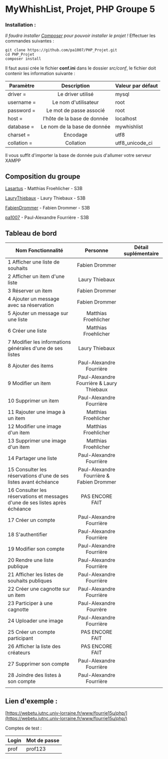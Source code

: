 # MyWhishList, Projet, PHP Groupe 5 

### Installation : 

*Il faudra installer [Composer](https://getcomposer.org/download/) pour pouvoir installer le projet !*
Effectuer les commandes suivantes : 

    git clone https://github.com/pa1007/PHP_Projet.git
    cd PHP_Projet
    composer install

Il faut aussi crée le fichier **conf.ini** dans le dossier *src/conf*, le fichier doit contenir les information suivante : 

|Paramètre|Description|Valeur par défaut|
| ---------- | :---:  | ------------- | 
|driver = |Le driver utilisé|mysql |
|username = |Le nom d'utilisateur| root|
|password = |Le mot de passe associé| root|
|host = |l'hôte de la base de donnée| localhost| 
|database = |Le nom de la base de donnée| mywhishlist|
|charset = |Encodage| utf8|
|collation = |Collation|utf8_unicode_ci |

Il vous suffit d'importer la base de donnée puis d'allumer votre serveur XAMPP

## Composition du groupe 

[Lasartus](https://github.com/pa1007/PHP_Projet/commits?author=Lasartus)  - Matthias Froehlicher - S3B 

[LauryThiebaux](https://github.com/pa1007/PHP_Projet/commits?author=LauryThiebaux)  - Laury Thiebaux  - S3B

[FabienDrommer](https://github.com/pa1007/PHP_Projet/commits?author=FabienDrommer) - Fabien Drommer - S3B 

[pa1007](https://github.com/pa1007/PHP_Projet/commits?author=pa1007) - Paul-Alexandre Fourrière - S3B


## Tableau de bord

|Nom Fonctionnalité|Personne|Détail suplémentaire|
| ---------- | :---:  | ------------- | 
|1 Afficher une liste de souhaits |Fabien Drommer |  |
|2 Afficher un item d'une liste |Laury Thiebaux||
|3 Réserver un item |Fabien Drommer ||
|4 Ajouter un message avec sa réservation |Fabien Drommer||
|5 Ajouter un message sur une liste |Matthias Froehlicher||
|6 Créer une liste|Matthias Froehlicher||
|7 Modifier les informations générales d'une de ses listes |Laury Thiebaux||
|8 Ajouter des items |Paul-Alexandre Fourrière||
|9 Modifier un item |Paul-Alexandre Fourrière & Laury Thiebaux||
|10 Supprimer un item|Paul-Alexandre Fourrière||
|11 Rajouter une image à un item |Matthias Froehlicher||
|12 Modifier une image d'un item |Matthias Froehlicher||
|13 Supprimer une image d'un item |Matthias Froehlicher||
|14 Partager une liste|Paul-Alexandre Fourrière ||
|15 Consulter les réservations d'une de ses listes avant échéance|Paul-Alexandre Fourrière & Fabien Drommer||
|16 Consulter les réservations et messages d'une de ses listes après échéance | PAS ENCORE FAIT||
|17 Créer un compte|Paul-Alexandre Fourrière||
|18 S'authentifier|Paul-Alexandre Fourrière||
|19 Modifier son compte |Paul-Alexandre Fourrière||
|20 Rendre une liste publique |Paul-Alexandre Fourrière||
|21 Afficher les listes de souhaits publiques|Paul-Alexandre Fourrière||
|22 Créer une cagnotte sur un item | Paul-Alexandre Fourrière||
|23 Participer à une cagnotte|Paul-Alexandre Fourrère||
|24 Uploader une image|Paul-Alexandre Fourrière||
|25 Créer un compte participant|PAS ENCORE FAIT||
|26 Afficher la liste des créateurs |PAS ENCORE FAIT||
|27 Supprimer son compte|Paul-Alexandre Fourrière||
|28 Joindre des listes à son compte|Paul-Alexandre Fourrière||
||||


## Lien d'exemple :
[https://webetu.iutnc.univ-lorraine.fr/www/fourrie15u/php/](https://webetu.iutnc.univ-lorraine.fr/www/fourrie15u/php/)

Comptes de test : 

|Login|Mot de passe|
| ---------- | ------------- |   
|prof|prof123|
